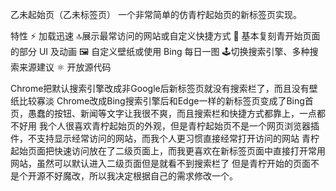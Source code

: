 乙未起始页（乙未标签页）
一个非常简单的仿青柠起始页的新标签页实现。

特性
⚡ 加载迅速
🔝展示最常访问的网站或自定义快捷方式
🎨 基本复刻青开始页面的部分 UI 及动画
🖼️ 自定义壁纸或使用 Bing 每日一图
🕹️切换搜索引擎、多种搜索来源建议
⚛️ 开放源代码



Chrome把默认搜索引擎改成非Google后新标签页就没有搜索栏了，而且没有壁纸比较寡淡
Chrome改成Bing搜索引擎后和Edge一样的新标签页变成了Bing首页，愚蠢的按钮、新闻等文字让我很不爽，而且搜索栏和快捷方式都靠上，一点都不好用
我个人很喜欢青柠起始页的外观，但是青柠起始页不是一个网页浏览器插件，不支持显示经常访问的网站，而我个人更习惯直接经常打开访问的网站
青柠起始页面把快速访问放在了二级页面上，而我更喜欢在新标签页面中直接打开常用网站，虽然可以默认进入二级页面但是就看不到搜索栏了
但是青柠开始的页面不是个开源不好魔改，所以我决定根据自己的需求修改一个。
